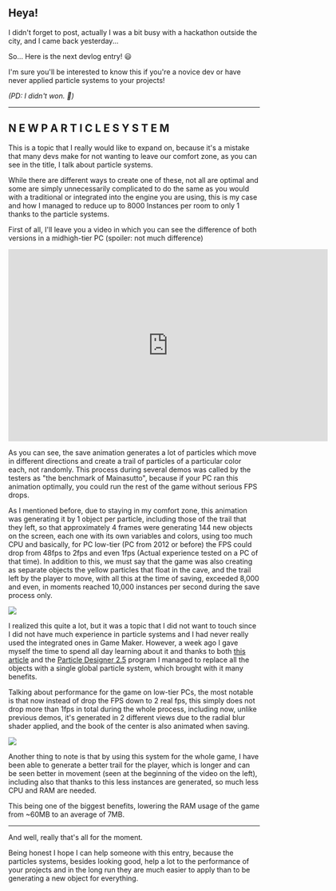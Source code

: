 ## Heya!

I didn't forget to post, actually I was a bit busy with a hackathon outside the city, and I came back yesterday...

So... Here is the next devlog entry! :smiley:

I'm sure you'll be interested to know this if you're a novice dev or have never applied particle systems to your projects!

_(PD: I didn't won. :shrug:)_

---

## N E W P A R T I C L E S Y S T E M

This is a topic that I really would like to expand on, because it's a mistake that many devs make for not wanting to leave our comfort zone, as you can see in the title, I talk about particle systems.

While there are different ways to create one of these, not all are optimal and some are simply unnecessarily complicated to do the same as you would with a traditional or integrated into the engine you are using, this is my case and how I managed to reduce up to 8000 Instances per room to only 1 thanks to the particle systems.

First of all, I'll leave you a video in which you can see the difference of both versions in a midhigh-tier PC (spoiler: not much difference)

<div class="image-container">
<iframe width="640" height="385" src="https://www.youtube.com/embed/jgNDcnPjhFY" title="Devclip || Mainasutto (v0.49) - Comparission savepoint v0.45 VS v0.49" frameborder="0" allow="accelerometer; autoplay; clipboard-write; encrypted-media; gyroscope; picture-in-picture; web-share" referrerpolicy="strict-origin-when-cross-origin" allowfullscreen></iframe>
</div>

As you can see, the save animation generates a lot of particles which move in different directions and create a trail of particles of a particular color each, not randomly. This process during several demos was called by the testers as "the benchmark of Mainasutto", because if your PC ran this animation optimally, you could run the rest of the game without serious FPS drops.

As I mentioned before, due to staying in my comfort zone, this animation was generating it by 1 object per particle, including those of the trail that they left, so that approximately 4 frames were generating 144 new objects on the screen, each one with its own variables and colors, using too much CPU and basically, for PC low-tier (PC from 2012 or before) the FPS could drop from 48fps to 2fps and even 1fps (Actual experience tested on a PC of that time). In addition to this, we must say that the game was also creating as separate objects the yellow particles that float in the cave, and the trail left by the player to move, with all this at the time of saving, exceeded 8,000 and even, in moments reached 10,000 instances per second during the save process only.

<div class="image-container">

![](https://i.imgur.com/dLvw5B1.png)

</div>

I realized this quite a lot, but it was a topic that I did not want to touch since I did not have much experience in particle systems and I had never really used the integrated ones in Game Maker. However, a week ago I gave myself the time to spend all day learning about it and thanks to both [this article](https://help.yoyogames.com/hc/en-us/articles/216754758-Quick-Start-To-Programming-Particles) and the [Particle Designer 2.5](https://alertstudios.com/particledesigner/) program I managed to replace all the objects with a single global particle system, which brought with it many benefits.

Talking about performance for the game on low-tier PCs, the most notable is that now instead of drop the FPS down to 2 real fps, this simply does not drop more than 1fps in total during the whole process, including now, unlike previous demos, it's generated in 2 different views due to the radial blur shader applied, and the book of the center is also animated when saving.

<div class="image-container">

![](https://s1.gifyu.com/images/Devlog-92---New-Particles-System.gif)

</div>

Another thing to note is that by using this system for the whole game, I have been able to generate a better trail for the player, which is longer and can be seen better in movement (seen at the beginning of the video on the left), including also that thanks to this less instances are generated, so much less CPU and RAM are needed.

This being one of the biggest benefits, lowering the RAM usage of the game from ~60MB to an average of 7MB.

---

And well, really that's all for the moment.

Being honest I hope I can help someone with this entry, because the particles systems, besides looking good, help a lot to the performance of your projects and in the long run they are much easier to apply than to be generating a new object for everything.
